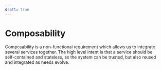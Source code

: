 ```yaml
---
draft: true
---
```

# Composability

Composability is a non-functional requirement which allows us to integrate several services together. The high level intent is that a service should be self-contained and stateless, so the system can be trusted, but also reused and integrated as needs evolve.
